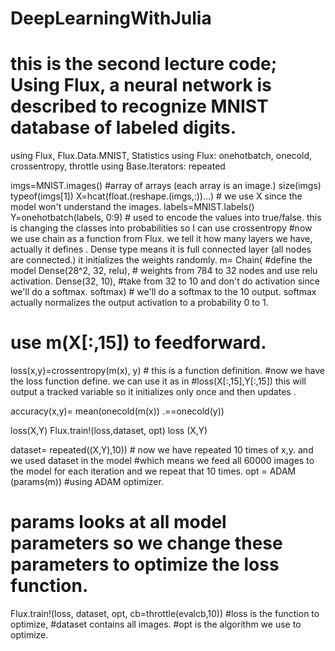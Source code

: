 # DeepLearningWithJulia
# this is the second lecture code; Using Flux, a neural network is described to recognize MNIST database of labeled digits.

using Flux, Flux.Data.MNIST, Statistics
using Flux: onehotbatch, onecold, crossentropy, throttle
using Base.Iterators: repeated

imgs=MNIST.images() #array of arrays (each array is an image.)
size(imgs)
typeof(imgs[1])
X=hcat(float.(reshape.(imgs,:))...) # we use X since the model won't understand the images. 
labels=MNIST.labels()
Y=onehotbatch(labels, 0:9) # used to encode the values into true/false. this is changing the classes into probabilities so I can use crossentropy
#now we use chain as a function from Flux. we tell it how many layers we have, actually it defines .  Dense type means it is full connected layer (all nodes are connected.) it initializes the weights randomly.
m= Chain( #define the model
    Dense(28^2, 32, relu), # weights from 784 to 32 nodes and use relu activation.
    Dense(32, 10), #take from 32 to 10 and don't do activation since we'll do a softmax.
    softmax) # we'll do a softmax to the 10 output. softmax actually normalizes the output activation to a probability 0 to 1.
# use m(X[:,15]) to feedforward.
loss(x,y)=crossentropy(m(x), y) # this is a function definition.
#now we have the loss function define. we can use it as in
#loss(X[:,15],Y[:,15]) this will output a tracked variable so it initializes only once and then updates .

accuracy(x,y)= mean(onecold(m(x)) .==onecold(y))

loss(X,Y)
Flux.train!(loss,dataset, opt)
loss (X,Y)

dataset= repeated((X,Y),10)) # now we have repeated 10 times of x,y. and we used dataset in the model
#which means we feed all 60000 images to the model for each iteration and we repeat that 10 times.
opt = ADAM (params(m)) #using ADAM optimizer.
# params looks at all model parameters so we change these parameters to optimize the loss function.
Flux.train!(loss, dataset, opt, cb=throttle(evalcb,10)) 
    #loss is the function to optimize,
    #dataset contains all images.
    #opt is the algorithm we use to optimize.

